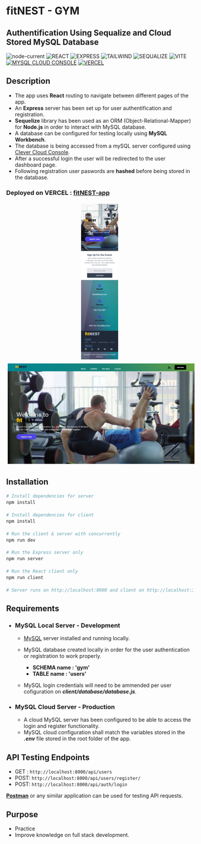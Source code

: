 # fitNEST - GYM

## Authentification Using Sequalize and Cloud Stored MySQL Database

![node-current](https://img.shields.io/node/v/vercel?style=for-the-badge&labelColor=green&color=)
![REACT](https://img.shields.io/badge/REACT-lightblue?style=for-the-badge&logoColor=white)
![EXPRESS](https://img.shields.io/badge/EXPRESS-grey?style=for-the-badge&logoColor=white)
![TAILWIND](https://img.shields.io/badge/TAILWIND-pink?style=for-the-badge&logoColor=white)
![SEQUALIZE](https://img.shields.io/badge/SEQUALIZE-blue?style=for-the-badge&logoColor=white)
![VITE](https://img.shields.io/badge/VITE-%23E4E10F?style=for-the-badge&logoColor=white)
[![MYSQL CLOUD CONSOLE](https://img.shields.io/badge/MySQL-Clever_Cloud_Console-purple.svg?style=for-the-badge&logoColor=white)](https://fitnest.vercel.app/)
[![VERCEL](https://img.shields.io/badge/VERCEL-black.svg?style=for-the-badge&logoColor=white)](https://fitnest.vercel.app/)

## Description

-   The app uses **React** routing to navigate between different pages of the app.
-   An **Express** server has been set up for user authentification and registration.
-   **Sequelize** library has been used as an ORM (Object-Relational-Mapper) for **Node.js** in order to interact with MySQL database.
-   A database can be configured for testing locally using **MySQL Workbench**.
-   The database is being accessed from a mySQL server configured using [Clever Cloud Console](https://console.clever-cloud.com/).
-   After a successful login the user will be redirected to the user dashboard page.
-   Following registration user paswords are **hashed** before being stored in the database.

### **Deployed on VERCEL** : [fitNEST-app](https://fitnest.vercel.app/)

<div style="text-align: center">
<img style="padding: 4px" src="./client/src/assets/appMobilePreview.png" height="420">
<img style="padding: 4px" src="./client/src/assets/appDesktopPreview.jpg" width="785">  
</div>

## Installation

```bash
# Install dependencies for server
npm install

# Install dependencies for client
npm install

# Run the client & server with concurrently
npm run dev

# Run the Express server only
npm run server

# Run the React client only
npm run client

# Server runs on http://localhost:8000 and client on http://localhost:3000
```

## Requirements

-   ### MySQL Local Server - Development

    -   [MySQL](https://dev.mysql.com/downloads/installer/) server installed and running locally.

    -   MySQL database created locally in order for the user authentication or registration to work properly.
        -   **SCHEMA name : 'gym'**
        -   **TABLE name : 'users'**
    -   MySQL login credentials will need to be ammended per user cofiguration on **_client/database/database.js_**.

-   ### MySQL Cloud Server - Production

    -   A cloud MySQL server has been configured to be able to access the login and register functionality.
    -   MySQL cloud configuration shall match the variables stored in the **_.env_** file stored in the root folder of the app.

## API Testing Endpoints

-   GET : `http://localhost:8000/api/users`
-   POST: `http://localhost:8000/api/users/register/`
-   POST: `http://localhost:8000/api/auth/login`

[**Postman**](https://www.postman.com/) or any similar application can be used for testing API requests.

## Purpose

-   Practice
-   Improve knowledge on full stack development.
